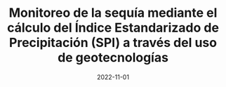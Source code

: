 ---
title: "Monitoreo de la sequía mediante el cálculo del Índice Estandarizado de Precipitación (SPI) a través del uso de geotecnologías"
collection: publications
permalink: /publication/2022-11-01-paper-title-number-9
date: 2022-11-01
venue: 'Análisis territorial y el uso de tecnologias geoespaciales.'
paperurl: 'https://risisbi.uqroo.mx/handle/20.500.12249/3993'
---